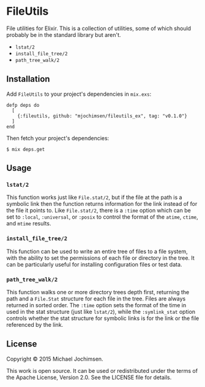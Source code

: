 FileUtils
=========

File utilities for Elixir. This is a collection of utilities, some of which
should probably be in the standard library but aren't.

  * `lstat/2`
  * `install_file_tree/2`
  * `path_tree_walk/2`

Installation
------------

Add `FileUtils` to your project's dependencies in `mix.exs`:

    defp deps do
      [
        {:fileutils, github: "mjochimsen/fileutils_ex", tag: "v0.1.0"}
      ]
    end

Then fetch your project's dependencies:

    $ mix deps.get

Usage
-----

### `lstat/2`

This function works just like `File.stat/2`, but if the file at the path is a
symbolic link then the function returns information for the link instead of
for the file it points to. Like `File.stat/2`, there is a `:time` option which
can be set to `:local`, `:universal`, or `:posix` to control the format of the
`atime`, `ctime`, and `mtime` results.

### `install_file_tree/2` 

This function can be used to write an entire tree of files to a file system,
with the ability to set the permissions of each file or directory in the tree.
It can be particularly useful for installing configuration files or test data.

### `path_tree_walk/2`

This function walks one or more directory trees depth first, returning the
path and a `File.Stat` structure for each file in the tree. Files are always
returned in sorted order. The `:time` option sets the format of the time in
used in the stat structure (just like `lstat/2`), while the `:symlink_stat`
option controls whether the stat structure for symbolic links is for the link
or the file referenced by the link.

License
-------

Copyright © 2015 Michael Jochimsen.

This work is open source. It can be used or redistributed under the terms of
the Apache License, Version 2.0. See the LICENSE file for details.
